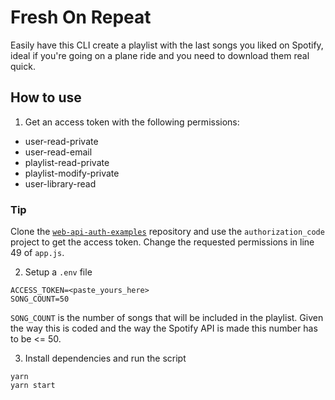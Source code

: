 # Fresh On Repeat

Easily have this CLI create a playlist with the last songs you liked on Spotify, ideal if you're going on a plane ride and you need to download them real quick.

## How to use

1. Get an access token with the following permissions:

* user-read-private
* user-read-email
* playlist-read-private
* playlist-modify-private
* user-library-read

### Tip

Clone the [`web-api-auth-examples`](https://github.com/spotify/web-api-auth-examples) repository and use the `authorization_code` project to get the access token. Change the requested permissions in line 49 of `app.js`.

2. Setup a `.env` file

```
ACCESS_TOKEN=<paste_yours_here>
SONG_COUNT=50
```

`SONG_COUNT` is the number of songs that will be included in the playlist. Given the way this is coded and the way the Spotify API is made this number has to be <= 50.

3. Install dependencies and run the script

```
yarn
yarn start
```
